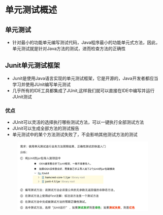 # 单元测试概述

## 单元测试

* 针对最小的功能单元编写测试代码，Java程序最小的功能单元式方法，因此，单元测试就是针对Java方法的测试，进而检查方法的正确性

## Junit单元测试框架

* Junit是使用Java语言实现的单元测试框架，它是开源的，Java开发者都应当学习并使用JUnit编写单元测试
* 几乎所有的IDE工具都集成了JUnit,这样我们就可以直接在IDE中编写并运行JUnit测试

### 优点

* JUnit可以灵活的选择执行哪些测试方法，可以一键执行全部测试方法
* JUnit可以生成全部方法的测试报告
* 单元测试中的某个方法测试失败了，不会影响其他测试方法的测试

<figure><img src="../.gitbook/assets/image (2).png" alt=""><figcaption></figcaption></figure>
